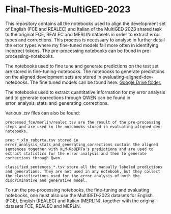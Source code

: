 # Final-Thesis-MultiGED-2023

This repository contains all the notebooks used to align the development set of English (FCE and REALEC) and Italian of the MultiGED 2023 shared task to the original FCE, REALEC and MERLIN datasets in order to extract error types and corrections. This process is necessary to analyse in further detail the error types where my fine-tuned models fail more often in identifying incorrect tokens. The pre-processing notebooks can be found in pre-processing-notebooks.

The notebooks used to fine tune and generate predictions on the test set are stored in fine-tuning-notebooks. The notebooks to generate predictions on the aligned development sets are stored in evaluating-aligned-dev-notebooks. The fine tuned models can be found here:
[Google Drive folder.
](https://drive.google.com/drive/folders/1hujDAaKXmQoFQKJtkMPQ_wq1NAMABcrz?usp=drive_link.)

The notebooks used to extract quantitative information for my error analysis and to generate corrections through QWEN can be found in error_analysis_stats_and_generating_corrections.

Various .tsv files can also be found:

    processed_fce/merlin/realec.tsv are the result of the pre-processing steps and are used in the notebooks stored in evaluating-aligned-dev-notebooks.

    proc_*_xlm_roberta.tsv stored in error_analysis_stats_and_generating_corrections contain the aligned sentences together with XLM-RoBERTa's predictions and are used to extract statistics for the error analysis and then to generate corrections through Qwen.

    classified_sentences_*.tsv store all the manually labeled predictions and generations. They are not used in any notebook, but they collect the classifications used for the error analysis of both the discriminative and generative model.

To run the pre-processing notebooks, the fine-tuning and evaluating notebooks, one must also use the MultiGED-2023 datasets for English (FCE), English (REALEC) and Italian (MERLIN), together with the original datasets FCE, REALEC and MERLIN.
